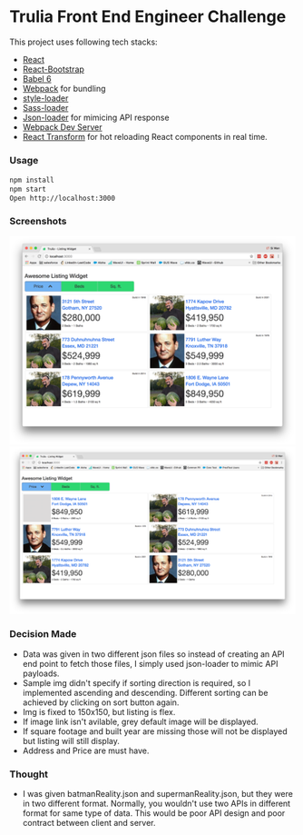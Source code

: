 # Trulia Front End Engineer Challenge

This project uses following tech stacks:
* [React](https://github.com/facebook/react)
* [React-Bootstrap](https://react-bootstrap.github.io/)
* [Babel 6](http://babeljs.io)
* [Webpack](http://webpack.github.io) for bundling
* [style-loader](https://github.com/webpack-contrib/style-loader)
* [Sass-loader](https://github.com/webpack-contrib/sass-loader)
* [Json-loader](https://webpack.js.org/loaders/json-loader/) for mimicing API response
* [Webpack Dev Server](http://webpack.github.io/docs/webpack-dev-server.html)
* [React Transform](https://github.com/gaearon/react-transform-hmr) for hot reloading React components in real time.

### Usage

```
npm install
npm start
Open http://localhost:3000
```
### Screenshots
![normal screenshot](https://github.com/sk25649/trulia-challenge/blob/master/normal.png)
![grey default](https://github.com/sk25649/trulia-challenge/blob/master/grey-default.png)

### Decision Made
- Data was given in two different json files so instead of creating an API end point to fetch those files, I simply used json-loader to mimic API payloads.
- Sample img didn't specify if sorting direction is required, so I implemented ascending and descending. Different sorting can be achieved by clicking on sort button again.
- Img is fixed to 150x150, but listing is flex.
- If image link isn't avilable, grey default image will be displayed.
- If square footage and built year are missing those will not be displayed but listing will still display.
- Address and Price are must have.

### Thought
- I was given batmanReality.json and supermanReality.json, but they were in two different format. Normally, you wouldn't use two APIs in different format for same type of data. This would be poor API design and poor contract between client and server.
